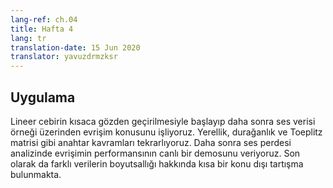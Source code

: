 ```yaml
---
lang-ref: ch.04
title: Hafta 4
lang: tr
translation-date: 15 Jun 2020
translator: yavuzdrmzksr
---
```


## Uygulama

Lineer cebirin kısaca gözden geçirilmesiyle başlayıp daha sonra ses verisi örneği üzerinden evrişim konusunu işliyoruz. Yerellik, durağanlık ve Toeplitz matrisi gibi anahtar kavramları tekrarlıyoruz. Daha sonra ses perdesi analizinde evrişimin performansının canlı bir demosunu veriyoruz. Son olarak da farklı verilerin boyutsallığı hakkında kısa bir konu dışı tartışma bulunmakta.

<!--We start with a brief review of linear algebra and then extend the topic to convolutions using audio data as an example. Key concepts like locality, stationarity and Toeplitz matrix are reiterated. Then we give a live demo of convolution performance in pitch analysis. Finally, there is a short digression about the dimensionality of different data.-->
